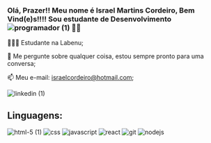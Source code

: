 

<!--
**israel-cordeiro/israel-cordeiro** is a ✨ _special_ ✨ repository because its `README.md` (this file) appears on your GitHub profile.

Here are some ideas to get you started:

- 🔭 I’m currently working on ...
- 🌱 I’m currently learning ...
- 👯 I’m looking to collaborate on ...
- 🤔 I’m looking for help with ...
- 💬 Ask me about ...
- 📫 How to reach me: ...
- 😄 Pronouns: ...
- ⚡ Fun fact: ...
-->

### Olá, Prazer!! Meu nome é Israel Martins Cordeiro, Bem Vind(e)s!!!! Sou estudante de Desenvolvimento ![programador (1)](https://user-images.githubusercontent.com/85313042/134516588-6057fc1c-c015-435a-a279-8843b997f8ef.png) 🏳️‍🌈



 👨🏻‍💻 Estudante na Labenu;
 
 💬 Me pergunte sobre qualquer coisa, estou sempre pronto para uma conversa;
 
 📫 Meu e-mail: israelcordeiro@hotmail.com;
 
![linkedin (1)](https://user-images.githubusercontent.com/85313042/134530793-9111d3bc-e069-45f8-ae06-07c95c1f517d.png) 


 
 ## Linguagens:

![html-5 (1)](https://user-images.githubusercontent.com/85313042/134521401-e944f610-081f-4247-a828-4e41f44712c0.png)    ![css](https://user-images.githubusercontent.com/85313042/134522346-89366eb6-c610-44cc-8199-8f23d130aa87.png)      ![javascript](https://user-images.githubusercontent.com/85313042/134522694-5c895c2c-b330-4f50-a7f6-b0d3d958aabe.png)   ![react](https://user-images.githubusercontent.com/85313042/134523057-7dcfc60e-73bc-41bd-9fb7-98a6969bf634.png)   ![git](https://user-images.githubusercontent.com/85313042/134523273-a404c3fa-6274-4065-a40e-df9e6379f41c.png)  ![nodejs](https://user-images.githubusercontent.com/85313042/134523574-33859acc-180a-48d3-af3a-fb7227b7036f.png)








 
 
